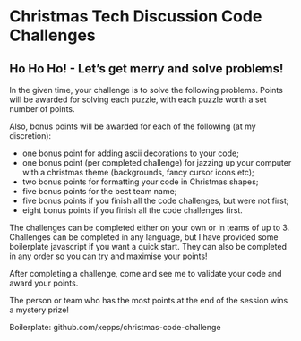 # Christmas Tech Discussion Code Challenges
## Ho Ho Ho! - Let’s get merry and solve problems!

In the given time, your challenge is to solve the following problems. Points will be awarded for solving each puzzle, with each puzzle worth a set number of points. 

Also, bonus points will be awarded for each of the following (at my discretion):
* one bonus point for adding ascii decorations to your code; 
* one bonus point (per completed challenge) for jazzing up your computer with a christmas theme (backgrounds, fancy cursor icons etc);
* two bonus points for formatting your code in Christmas shapes; 
* five bonus points for the best team name;
* five bonus points if you finish all the code challenges, but were not first;
* eight bonus points if you finish all the code challenges first.

The challenges can be completed either on your own or in teams of up to 3. Challenges can be completed in any language, but I have provided some boilerplate javascript if you want a quick start. They can also be completed in any order so you can try and maximise your points!

After completing a challenge, come and see me to validate your code and award your points.

The person or team who has the most points at the end of the session wins a mystery prize!

Boilerplate: github.com/xepps/christmas-code-challenge
